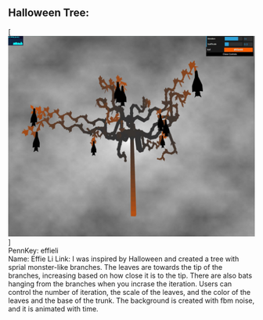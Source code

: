 

## Halloween Tree:

[![](halloweenTree.jpg)]  
PennKey: effieli  
Name: Effie Li
Link:
I was inspired by Halloween and created a tree with sprial monster-like branches. The leaves are towards the tip of the branches, increasing based on how close it is to the tip. There are also bats hanging from the branches when you incrase the iteration. Users can control the number of iteration, the scale of the leaves, and the color of the leaves and the base of the trunk. The background is created with fbm noise, and it is animated with time.

